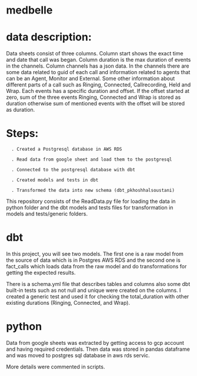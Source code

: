 # medbelle 

# data description:

Data sheets consist of three columns. Column start shows the exact time and date that call was began. Column duration is the max duration of events in the channels.
Column channels has a json data. In the channels there are some data related to guid of each call and information related to agents that can be an Agent, Monitor and External. Some other information about different parts of a call such as Ringing, Connected, Callrecording, Held and Wrap. Each events has a specific duration and offset. If the offset started at zero, sum of the three events Ringing, Connected and Wrap is stored as duration otherwise sum of mentioned events with the offset will be stored as duration. 

# Steps:

      . Created a Postgresql database in AWS RDS
 
      . Read data from google sheet and load them to the postgresql
 
      . Connected to the postgresql database with dbt
 
      . Created models and tests in dbt
 
      . Transformed the data into new schema (dbt_pkhoshhalsoustani)


This repository consists of the ReadData.py file for loading the data in python folder and the dbt models and tests files for transformation in models and tests/generic folders. 

# dbt

In this project, you will see two models. The first one is a raw model from the source of data which is in Postgres AWS RDS and the second one is fact_calls which loads data from the raw model and do transformations for getting the expected results.

There is a schema.yml file that describes tables and columns also some dbt built-in tests such as not null and unique were created on the columns. I created a generic test and used it for checking the total_duration with other existing durations (Ringing, Connected, and Wrap).

# python

Data from google sheets was extracted by getting access to gcp account and having required credentials. Then data was stored in pandas dataframe and was moved to postgres sql database in aws rds servic.

More details were commented in scripts.

